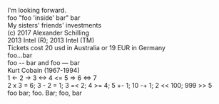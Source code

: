 <!-- {document:lang=de} -->
I'm looking forward.\
foo "foo 'inside' bar" bar\
My sisters' friends' investments\
(c) 2017 Alexander Schilling\
2013 Intel (R); 2013 Intel (TM)\
Tickets cost 20 usd in Australia or 19 EUR in Germany\
foo...bar\
foo -- bar and foo — bar\
Kurt Cobain (1967-1994)\
1 <- 2 -> 3 <-> 4 <= 5 => 6 <=> 7\
2 x 3 = 6; 3 - 2 = 1; 3 =< 2; 4 >= 4; 5 +- 1; 10 -+ 1; 2 << 100; 999 >> 5\
foo  bar; foo.  Bar; foo,  bar